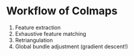 # Workflow of Colmaps

1. Feature extraction
2. Exhaustive feature matching
3. Retriangulation
4. Global bundle adjustment (gradient descent!)